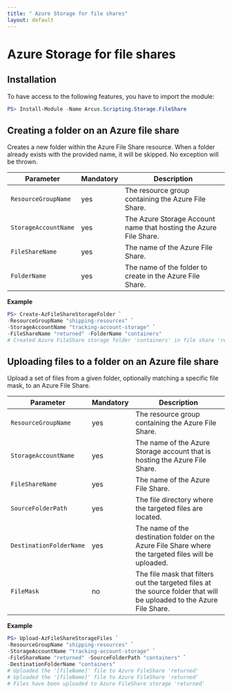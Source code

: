 ```yaml
---
title: " Azure Storage for file shares"
layout: default
---
```


# Azure Storage for file shares

## Installation

To have access to the following features, you have to import the module:

```powershell
PS> Install-Module -Name Arcus.Scripting.Storage.FileShare
```

## Creating a folder on an Azure file share

Creates a new folder within the Azure File Share resource.
When a folder already exists with the provided name, it will be skipped. No exception will be thrown.

| Parameter            | Mandatory | Description                                                             |
| -------------------- | --------- | ----------------------------------------------------------------------- |
| `ResourceGroupName`  | yes       | The resource group containing the Azure File Share.                     |
| `StorageAccountName` | yes       | The Azure Storage Account name that hosting the Azure File Share. |
| `FileShareName`      | yes       | The name of the Azure File Share.                                       |
| `FolderName`         | yes       | The name of the folder to create in the Azure File Share.               |

**Example**

```powershell
PS> Create-AzFileShareStorageFolder `
-ResourceGroupName "shipping-resources" `
-StorageAccountName "tracking-account-storage" `
-FileShareName "returned" -FolderName "containers"
# Created Azure FileShare storage folder 'containers' in file share 'returned'
```

## Uploading files to a folder on an Azure file share

Upload a set of files from a given folder, optionally matching a specific file mask, to an Azure File Share.

| Parameter               | Mandatory | Description                                                                                                            |
| ----------------------- | --------- | ---------------------------------------------------------------------------------------------------------------------- |
| `ResourceGroupName`     | yes       | The resource group containing the Azure File Share.                                                                    |
| `StorageAccountName`    | yes       | The name of the Azure Storage account that is hosting the Azure File Share.                                                   |
| `FileShareName`         | yes       |  The name of the Azure File Share.                                                                                     |
| `SourceFolderPath`      | yes       | The file directory where the targeted files are located.                                                               |
| `DestinationFolderName` | yes       | The name of the destination folder on the Azure File Share where the targeted files will be uploaded.                  |
| `FileMask`              | no        | The file mask that filters out the targeted files at the source folder that will be uploaded to the Azure File Share. |

**Example**

```powershell
PS> Upload-AzFileShareStorageFiles `
-ResourceGroupName "shipping-resources" `
-StorageAccountName "tracking-account-storage" `
-FileShareName "returned" -SourceFolderPath "containers" `
-DestinationFolderName "containers"
# Uploaded the '[fileName]' file to Azure FileShare 'returned'
# Uploaded the '[fileName]' file to Azure FileShare 'returned'
# Files have been uploaded to Azure FileShare storage 'returned' 
```
